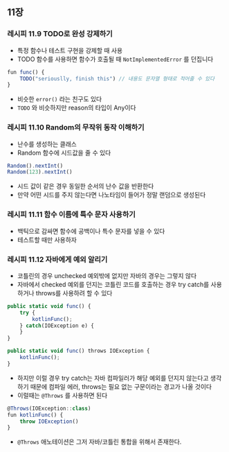## 11장

### 레시피 11.9 TODO로 완성 강제하기

- 특정 함수나 테스트 구현을 강제할 때 사용
- TODO 함수를 사용하면 함수가 호출될 때 `NotImplementedError` 를 던집니다

```jsx
fun func() {
	TODO("seriouslly, finish this") // 내용도 문자열 형태로 적어줄 수 있다
} 
```

- 비슷한 `error()` 라는 친구도 있다
- `TODO` 와 비슷하지만 reason의 타입이 Any이다

### 레시피 11.10 Random의 무작위 동작 이해하기

- 난수를 생성하는 클래스
- Random 함수에 시드값을 줄 수 있다

```jsx
Random().nextInt()
Random(123).nextInt()
```

- 시드 값이 같은 경우 동일한 순서의 난수 값을 반환한다
- 만약 어떤 시드를 주지 않는다면 나노타임이 들어가 정말 랜덤으로 생성된다

### 레시피 11.11 함수 이름에 특수 문자 사용하기

- 백틱으로 감싸면 함수에 공백이나 특수 문자를 넣을 수 있다
- 테스트할 때만 사용하자

### 레시피 11.12 자바에게 예외 알리기

- 코틀린의 경우 unchecked 예외밖에 없지만 자바의 경우는 그렇지 않다
- 자바에서 checked 예외를 던지는 코틀린 코드를 호출하는 경우 try catch를 사용하거나 throws를 사용하려 할 수 있다

```jsx
public static void func() {
	try {
		kotlinFunc();
	} catch(IOException e) {
	}
}

public static void func() throws IOException {
	kotlinFunc();
}
```

- 하지만 이럴 경우 try catch는 자바 컴파일러가 해당 예외를 던지지 않는다고 생각하기 때문에 컴파일 에러, throws는 필요 없는 구문이라는 경고가 나올 것이다
- 이럴때는 `@Throws` 를 사용하면 된다

```jsx
@Throws(IOException::class)
fun kotlinFunc() {
	throw IOException()
}
```

- `@Throws` 애노테이션은 그저 자바/코틀린 통합을 위해서 존재한다.
